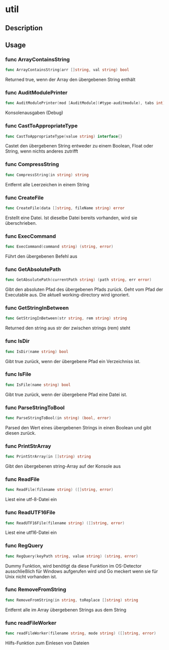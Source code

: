 # util

## Description

## Usage

### func  ArrayContainsString

```go
func ArrayContainsString(arr []string, val string) bool
```
Returned true, wenn der Array den übergebenen String enthält

### func  AuditModulePrinter

```go
func AuditModulePrinter(mod [AuditModule](#type-auditmodule), tabs int)
```
Konsolenausgaben (Debug)

### func  CastToAppropriateType

```go
func CastToAppropriateType(value string) interface{}
```
Castet den übergebenen String entweder zu einem Boolean, Float oder String, wenn
nichts anderes zutrifft

### func  CompressString

```go
func CompressString(in string) string
```
Entfernt alle Leerzeichen in einem String

### func  CreateFile

```go
func CreateFile(data []string, fileName string) error
```
Erstellt eine Datei. Ist dieselbe Datei bereits vorhanden, wird sie
überschrieben.

### func  ExecCommand

```go
func ExecCommand(command string) (string, error)
```
Führt den übergebenen Befehl aus

### func  GetAbsolutePath

```go
func GetAbsolutePath(currentPath string) (path string, err error)
```
Gibt den absoluten Pfad des übergebenen Pfads zurück. Geht vom Pfad der
Executable aus. Die aktuell working-directory wird ignoriert.

### func  GetStringInBetween

```go
func GetStringInBetween(str string, rem string) string
```
Returned den string aus str der zwischen strings (rem) steht

### func  IsDir

```go
func IsDir(name string) bool
```
Gibt true zurück, wenn der übergebene Pfad ein Verzeichniss ist.

### func  IsFile

```go
func IsFile(name string) bool
```
Gibt true zurück, wenn der übergebene Pfad eine Datei ist.

### func  ParseStringToBool

```go
func ParseStringToBool(in string) (bool, error)
```
Parsed den Wert eines übergebenen Strings in einen Boolean und gibt diesen
zurück.

### func  PrintStrArray

```go
func PrintStrArray(in []string) string
```
Gibt den übergebenen string-Array auf der Konsole aus

### func  ReadFile

```go
func ReadFile(filename string) ([]string, error)
```
Liest eine utf-8-Datei ein

### func  ReadUTF16File

```go
func ReadUTF16File(filename string) ([]string, error)
```
Liest eine utf16-Datei ein

### func  RegQuery

```go
func RegQuery(keyPath string, value string) (string, error)
```
Dummy Funktion, wird benötigt da diese Funktion im OS-Detector ausschließlich
für Windows aufgerufen wird und Go meckert wenn sie für Unix nicht vorhanden
ist.

### func  RemoveFromString

```go
func RemoveFromString(in string, toReplace []string) string
```
Entfernt alle im Array übergebenen Strings aus dem String

### func  readFileWorker

```go
func readFileWorker(filename string, mode string) ([]string, error)
```
Hilfs-Funktion zum Einlesen von Dateien
